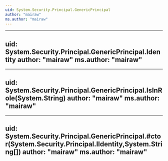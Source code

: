 ```yaml
---
uid: System.Security.Principal.GenericPrincipal
author: "mairaw"
ms.author: "mairaw"
---
```


---
uid: System.Security.Principal.GenericPrincipal.Identity
author: "mairaw"
ms.author: "mairaw"
---

---
uid: System.Security.Principal.GenericPrincipal.IsInRole(System.String)
author: "mairaw"
ms.author: "mairaw"
---

---
uid: System.Security.Principal.GenericPrincipal.#ctor(System.Security.Principal.IIdentity,System.String[])
author: "mairaw"
ms.author: "mairaw"
---
